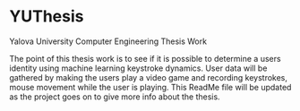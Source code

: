 # YUThesis
Yalova University Computer Engineering Thesis Work

The point of this thesis work is to see if it is possible to determine a users identity using machine learning keystroke dynamics. User data will be gathered by making the users play a video game and recording keystrokes, mouse movement while the user is playing. This ReadMe file will be updated as the project goes on to give more info about the thesis.
